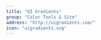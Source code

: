 ```yaml
---
title: "UI Gradients"
group: "Color Tools & Site"
address: "http://uigradients.com/"
icon: "uigradients.svg"
---
```

